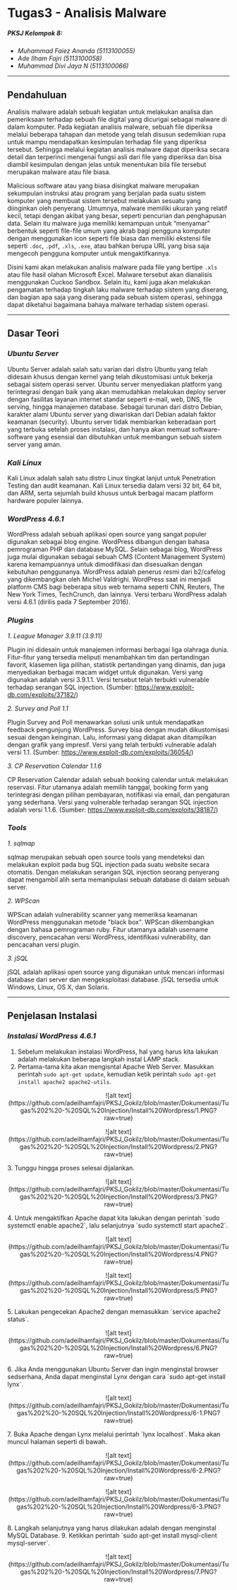 # Tugas3 - Analisis Malware
##### *PKSJ Kelompok 8:*
- *Muhammad Faiez Ananda (5113100055)*
- *Ade Ilham Fajri (5113100058)*
- *Muhammad Divi Jaya N (5113100066)*

---

## Pendahuluan
Analisis malware adalah sebuah kegiatan untuk melakukan analisa dan pemeriksaan terhadap sebuah file digital yang dicurigai sebagai malware di dalam komputer. Pada kegiatan analisis malware, sebuah file diperiksa melalui beberapa tahapan dan metode yang telah disusun sedemikian rupa untuk mampu mendapatkan kesimpulan terhadap file yang diperiksa tersebut. Sehingga melalui kegiatan analisis malware dapat diperiksa secara detail dan terperinci mengenai fungsi asli dari file yang diperiksa dan bisa diambil kesimpulan dengan jelas untuk menentukan bila file tersebut merupakan malware atau file biasa.

Malicious software atau yang biasa disingkat malware merupakan sekumpulan instruksi atau program yang berjalan pada suatu sistem komputer yang membuat sistem tersebut melakukan sesuatu yang diinginkan oleh penyerang. Umumnya, malware memiliki ukuran yang relatif kecil, tetapi dengan akibat yang besar, seperti pencurian dan penghapusan data. Selain itu malware juga memiliki kemampuan untuk “menyamar” berbentuk seperti file-file umum yang akrab bagi pengguna komputer dengan menggunakan icon seperti file biasa dan memiliki ekstensi file seperti `.doc`, `.pdf`, `.xls`, `.exe`, atau bahkan berupa URL yang bisa saja mengecoh pengguna komputer untuk mengaktifkannya.

Disini kami akan melakukan analisis malware pada file yang bertipe `.xls` atau file hasil olahan Microsoft Excel. Malware tersebut akan dianalisis menggunakan Cuckoo Sandbox. Selain itu, kami juga akan melakukan pengamatan terhadap tingkah laku malware terhadap sistem yang diserang, dan bagian apa saja yang diserang pada sebuah sistem operasi, sehingga dapat diketahui bagaimana bahaya malware terhadap sistem operasi.

---

## Dasar Teori

### *Ubuntu Server*
Ubuntu Server adalah salah satu varian dari distro Ubuntu yang telah didesain khusus dengan kernel yang telah dikustomisasi untuk bekerja sebagai sistem operasi server. Ubuntu server menyediakan platform yang terintegrasi dengan baik yang akan memudahkan melakukan deploy server dengan fasilitas layanan internet standar seperti e-mail, web, DNS, file serving, hingga manajemen database. Sebagai turunan dari distro Debian, karakter alami Ubuntu server yang diwariskan dari Debian adalah faktor keamanan (security). Ubuntu server tidak membiarkan keberadaan port yang terbuka setelah proses instalasi, dan hanya akan memuat software-software yang esensial dan dibutuhkan untuk membangun sebuah sistem server yang aman.

### *Kali Linux*
Kali Linux adalah salah satu distro Linux tingkat lanjut untuk Penetration Testing dan audit keamanan. Kali Linux tersedia dalam versi 32 bit, 64 bit, dan ARM, serta sejumlah build khusus untuk berbagai macam platform hardware populer lainnya.

### *WordPress 4.6.1*
WordPress adalah sebuah aplikasi open source yang sangat populer digunakan sebagai blog engine. WordPress dibangun dengan bahasa pemrograman PHP dan database MySQL. Selain sebagai blog, WordPress juga mulai digunakan sebagai sebuah CMS (Content Management System) karena kemampuannya untuk dimodifikasi dan disesuaikan dengan kebutuhan penggunanya. WordPress adalah penerus resmi dari b2/cafelog yang dikembangkan oleh Michel Valdrighi. WordPress saat ini menjadi platform CMS bagi beberapa situs web ternama seperti CNN, Reuters, The New York Times, TechCrunch, dan lainnya. Versi terbaru WordPress adalah versi 4.6.1 (dirilis pada 7 September 2016).

### *Plugins*
*1. League Manager 3.9.11 (3.9.11)*

Plugin ini didesain untuk manajemen informasi berbagai liga olahraga dunia. Fitur-fitur yang tersedia meliputi menambahkan tim dan pertandingan favorit, klasemen liga pilihan, statistik pertandingan yang dinamis, dan juga menyediakan berbagai macam widget untuk digunakan. Versi yang digunakan adalah versi 3.9.1.1. Versi tersebut telah terbukti vulnerable terhadap serangan SQL injection. (Sumber: https://www.exploit-db.com/exploits/37182/)

*2. Survey and Poll 1.1*

Plugin Survey and Poll menawarkan solusi unik untuk mendapatkan feedback pengunjung WordPress. Survey bisa dengan mudah dikustomisasi sesuai dengan keinginan. Lalu, informasi yang didapat akan ditampilkan dengan grafik yang impresif. Versi yang telah terbukti vulnerable adalah versi 1.1. (Sumber: https://www.exploit-db.com/exploits/36054/)

*3. CP Reservation Calendar 1.1.6*

CP Reservation Calendar adalah sebuah booking calendar untuk melakukan reservasi. Fitur utamanya adalah memilih tanggal, booking form yang terintegrasi dengan pilihan pembayaran, notifikasi via email, dan pengaturan yang sederhana. Versi yang vulnerable terhadap serangan SQL injection adalah versi 1.1.6. (Sumber: https://www.exploit-db.com/exploits/38187/)

### *Tools*
*1. sqlmap*

sqlmap merupakan sebuah open source tools yang mendeteksi dan melakukan exploit pada bug SQL injection pada suatu website secara otomatis. Dengan melakukan serangan SQL injection seorang penyerang dapat mengambil alih serta memanipulasi sebuah database di dalam sebuah server.

*2. WPScan*

WPScan adalah vulnerability scanner yang memeriksa keamanan WordPress menggunakan metode "black box". WPScan dikembangkan dengan bahasa pemrograman ruby. Fitur utamanya adalah username discovery, pencacahan versi WordPress, identifikasi vulnerability, dan pencacahan versi plugin.

*3. jSQL*

jSQL adalah aplikasi open source yang digunakan untuk mencari informasi database dari server dan mengeksploitasi database. jSQL tersedia untuk Windows, Linux, OS X, dan Solaris.

---

## Penjelasan Instalasi

### *Instalasi WordPress 4.6.1*
1. Sebelum melakukan instalasi WordPress, hal yang harus kita lakukan adalah melakukan beberapa langkah instal LAMP stack.
2. Pertama-tama kita akan mengisntal Apache Web Server. Masukkan perintah `sudo apt-get update`, kemudian ketik perintah `sudo apt-get install apache2 apache2-utils`.
<p align="center">
![alt text](https://github.com/adeilhamfajri/PKSJ_Gokilz/blob/master/Dokumentasi/Tugas%202%20-%20SQL%20Injection/Install%20Wordpress/1.PNG?raw=true)
</p>
<p align="center">
![alt text](https://github.com/adeilhamfajri/PKSJ_Gokilz/blob/master/Dokumentasi/Tugas%202%20-%20SQL%20Injection/Install%20Wordpress/2.PNG?raw=true)
</p>
3. Tunggu hingga proses selesai dijalankan.
<p align="center">
![alt text](https://github.com/adeilhamfajri/PKSJ_Gokilz/blob/master/Dokumentasi/Tugas%202%20-%20SQL%20Injection/Install%20Wordpress/3.PNG?raw=true)
</p>
4. Untuk mengaktifkan Apache dapat kita lakukan dengan perintah `sudo systemctl enable apache2`, lalu selanjutnya `sudo systemctl start apache2`.
<p align="center">
![alt text](https://github.com/adeilhamfajri/PKSJ_Gokilz/blob/master/Dokumentasi/Tugas%202%20-%20SQL%20Injection/Install%20Wordpress/4.PNG?raw=true)
</p>
<p align="center">
![alt text](https://github.com/adeilhamfajri/PKSJ_Gokilz/blob/master/Dokumentasi/Tugas%202%20-%20SQL%20Injection/Install%20Wordpress/5.PNG?raw=true)
</p>
5. Lakukan pengecekan Apache2 dengan memasukkan `service apache2 status`.
<p align="center">
![alt text](https://github.com/adeilhamfajri/PKSJ_Gokilz/blob/master/Dokumentasi/Tugas%202%20-%20SQL%20Injection/Install%20Wordpress/6.PNG?raw=true)
</p>
6. Jika Anda menggunakan Ubuntu Server dan ingin menginstal browser sedserhana, Anda dapat menginstal Lynx dengan cara `sudo apt-get install lynx`.
<p align="center">
![alt text](https://github.com/adeilhamfajri/PKSJ_Gokilz/blob/master/Dokumentasi/Tugas%202%20-%20SQL%20Injection/Install%20Wordpress/6-1.PNG?raw=true)
</p>
7. Buka Apache dengan Lynx melalui perintah `lynx localhost`. Maka akan muncul halaman seperti di bawah.
<p align="center">
![alt text](https://github.com/adeilhamfajri/PKSJ_Gokilz/blob/master/Dokumentasi/Tugas%202%20-%20SQL%20Injection/Install%20Wordpress/6-2.PNG?raw=true)
</p>
<p align="center">
![alt text](https://github.com/adeilhamfajri/PKSJ_Gokilz/blob/master/Dokumentasi/Tugas%202%20-%20SQL%20Injection/Install%20Wordpress/6-3.PNG?raw=true)
</p>
8. Langkah selanjutnya yang harus dilakukan adalah dengan menginstal MySQL Database.
9. Ketikkan perintah `sudo apt-get install mysql-client mysql-server`.
<p align="center">
![alt text](https://github.com/adeilhamfajri/PKSJ_Gokilz/blob/master/Dokumentasi/Tugas%202%20-%20SQL%20Injection/Install%20Wordpress/7.PNG?raw=true)
</p>

